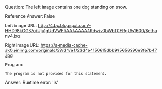 Question: The left image contains one dog standing on snow.

Reference Answer: False

Left image URL: http://4.bp.blogspot.com/-HHD98kGGB7o/Uju1gUdVWFI/AAAAAAAAKdw/v0bWbTCFRgU/s1600/Bethany4.jpg

Right image URL: https://s-media-cache-ak0.pinimg.com/originals/23/d4/e4/23d4e4150615dbb995656390e3fe7b47.jpg

Program:

```
The program is not provided for this statement.
```
Answer: Runtime error: 'is'

